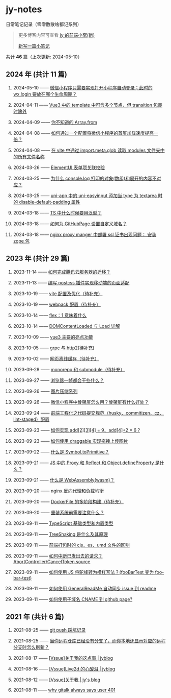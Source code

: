 # jy-notes

日常笔记记录（零零散散啥都记系列）

> 更多博客内容可查看 [jy 的前端小窝(新)](https://jynba.github.io)
>
> [新写一篇小笔记](https://github.com/jynba/jynba.github.io/issues/new)

共计 **46** 篇（上次更新: 2024-05-10）

## 2024 年 (共计 11 篇)

1. 2024-05-10 —— [微信小程序只需要实现打开小程序自动登录；此时的 wx.login 要放在哪个生命周期？](https://github.com/jynba/jynba.github.io/issues/46)

2. 2024-04-11 —— [Vue3 中的 template 中可含多个节点，但 transition 包裹时除外](https://github.com/jynba/jynba.github.io/issues/45)

3. 2024-04-09 —— [你不知道的 Array.from](https://github.com/jynba/jynba.github.io/issues/44)

4. 2024-04-08 —— [如何通过一个配置将微信小程序的首屏加载速度提高一倍？](https://github.com/jynba/jynba.github.io/issues/43)

5. 2024-04-08 —— [在 vite 中通过 import.meta.glob 读取 modules 文件夹中的所有文件名称](https://github.com/jynba/jynba.github.io/issues/42)

6. 2024-03-26 —— [ElementUI 表单项关联校验](https://github.com/jynba/jynba.github.io/issues/41)

7. 2024-03-25 —— [为什么 console.log 打印的对象(数组)和展开的内容不对应？](https://github.com/jynba/jynba.github.io/issues/40)

8. 2024-03-25 —— [uni-app 中的 uni-easyinput 添加当 type 为 textarea 时的 disable-default-padding 属性](https://github.com/jynba/jynba.github.io/issues/39)

9. 2024-03-18 —— [TS 中什么时候要用泛型？](https://github.com/jynba/jynba.github.io/issues/38)

10. 2024-03-18 —— [如何为 GitHubPage 设置自定义域名？](https://github.com/jynba/jynba.github.io/issues/37)

11. 2024-03-18 —— [nginx proxy manger 中部署 ssl 证书出现问题： 安装 zope 包](https://github.com/jynba/jynba.github.io/issues/36)

## 2023 年 (共计 29 篇)

1. 2023-11-14 —— [如何完成腾讯云服务器的迁移？](https://github.com/jynba/jynba.github.io/issues/35)

2. 2023-11-13 —— [编写 postcss 插件实现移动端的页面适配](https://github.com/jynba/jynba.github.io/issues/34)

3. 2023-10-19 —— [vite 配置及优化（待补充）](https://github.com/jynba/jynba.github.io/issues/33)

4. 2023-10-19 —— [webpack 配置（待补充）](https://github.com/jynba/jynba.github.io/issues/32)

5. 2023-10-14 —— [flex：1 意味着什么](https://github.com/jynba/jynba.github.io/issues/31)

6. 2023-10-14 —— [DOMContentLoaded 与 Load 详解](https://github.com/jynba/jynba.github.io/issues/30)

7. 2023-10-09 —— [vue3 主要的亮点功能](https://github.com/jynba/jynba.github.io/issues/29)

8. 2023-10-05 —— [grpc 与 http2(待补充)](https://github.com/jynba/jynba.github.io/issues/28)

9. 2023-10-02 —— [网页离线缓存（待补充）](https://github.com/jynba/jynba.github.io/issues/27)

10. 2023-09-28 —— [monorepo 和 submodule（待补充）](https://github.com/jynba/jynba.github.io/issues/26)

11. 2023-09-27 —— [浏览器一帧都会干些什么？](https://github.com/jynba/jynba.github.io/issues/25)

12. 2023-09-26 —— [图片压缩系列](https://github.com/jynba/jynba.github.io/issues/24)

13. 2023-09-26 —— [微信小程序中骨架屏怎么用？骨架屏有什么好处？](https://github.com/jynba/jynba.github.io/issues/23)

14. 2023-09-24 —— [前端工程化之代码提交规范（husky、commitizen、cz、lint-staged）配置](https://github.com/jynba/jynba.github.io/issues/22)

15. 2023-09-23 —— [如何实现 add[2][3][4] = 9、add[4]+2 = 6 ?](https://github.com/jynba/jynba.github.io/issues/21)

16. 2023-09-23 —— [如何使用 draggable 实现拖拽上传图片](https://github.com/jynba/jynba.github.io/issues/20)

17. 2023-09-22 —— [什么是 Symbol.toPrimitive？](https://github.com/jynba/jynba.github.io/issues/19)

18. 2023-09-21 —— [JS 中的 Proxy 和 Reflect 和 Object.defineProperty 是什么？](https://github.com/jynba/jynba.github.io/issues/18)

19. 2023-09-21 —— [什么是 WebAssembly(wasm)？](https://github.com/jynba/jynba.github.io/issues/17)

20. 2023-09-20 —— [nginx 反向代理和负载均衡](https://github.com/jynba/jynba.github.io/issues/16)

21. 2023-09-20 —— [DockerFile 的多阶段构建（待补充）](https://github.com/jynba/jynba.github.io/issues/15)

22. 2023-09-20 —— [重装系统前需要注意什么？](https://github.com/jynba/jynba.github.io/issues/14)

23. 2023-09-11 —— [TypeScript 基础类型和内置类型](https://github.com/jynba/jynba.github.io/issues/13)

24. 2023-09-11 —— [TreeShaking 是什么及其原理](https://github.com/jynba/jynba.github.io/issues/12)

25. 2023-09-11 —— [前端打包时的 cjs、es、umd 文件的区别](https://github.com/jynba/jynba.github.io/issues/11)

26. 2023-09-11 —— [如何中断已发出去的请求？AbortController/CancelToken.source](https://github.com/jynba/jynba.github.io/issues/10)

27. 2023-09-11 —— [如何使用 JS 将驼峰转为横杠写法？(fooBarTest 变为 foo-bar-test)](https://github.com/jynba/jynba.github.io/issues/9)

28. 2023-09-11 —— [如何使用 GeneralReadMe 自动同步 issue 到 readme](https://github.com/jynba/jynba.github.io/issues/8)

29. 2023-09-11 —— [如何使用子域名 CNAME 到 github page?](https://github.com/jynba/jynba.github.io/issues/7)

## 2021 年 (共计 6 篇)

1. 2021-08-25 —— [git push 踩坑记录](https://github.com/jynba/jynba.github.io/issues/6)

2. 2021-08-25 —— [当你远程仓库已经没有分支了，而你本地还显示对应的远程分支时怎么刷新？](https://github.com/jynba/jynba.github.io/issues/5)

3. 2021-08-17 —— [[Vssue]关于我的这点事 | jyblog](https://github.com/jynba/jynba.github.io/issues/4)

4. 2021-08-16 —— [[Vssue]Live2d 的心酸泪 | jyblog](https://github.com/jynba/jynba.github.io/issues/3)

5. 2021-08-12 —— [[Vssue]关于我 | jy's blog](https://github.com/jynba/jynba.github.io/issues/2)

6. 2021-08-11 —— [why gitalk always says user 401](https://github.com/jynba/jynba.github.io/issues/1)
